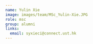 ```yaml
---
name: Yulin Xie
image: images/team/MSc_Yulin-Xie.JPG
role: msc
group: alumni
links:
  email: syxieci@connect.ust.hk
---
```


